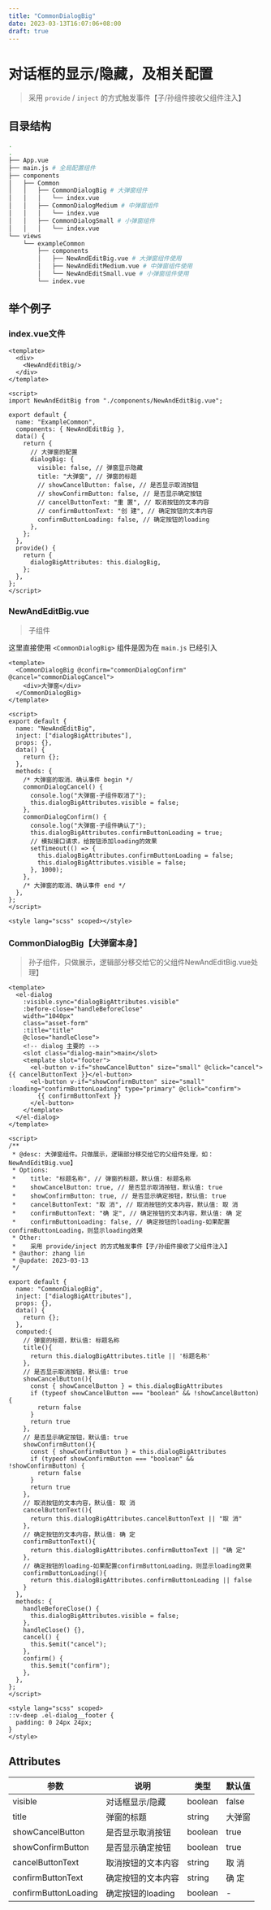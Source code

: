 ```yaml
---
title: "CommonDialogBig"
date: 2023-03-13T16:07:06+08:00
draft: true
---
```


# 对话框的显示/隐藏，及相关配置

>采用 `provide` / `inject` 的方式触发事件【子/孙组件接收父组件注入】

## 目录结构
```bash
.
.
├── App.vue
├── main.js # 全局配置组件
├── components
│   ├── Common
│   │   ├── CommonDialogBig # 大弹窗组件
│   │   │   └── index.vue
│   │   ├── CommonDialogMedium # 中弹窗组件
│   │   │   └── index.vue
│   │   ├── CommonDialogSmall # 小弹窗组件
│   │   │   └── index.vue
└── views
    └── exampleCommon
        ├── components
        │   ├── NewAndEditBig.vue # 大弹窗组件使用
        │   ├── NewAndEditMedium.vue # 中弹窗组件使用
        │   └── NewAndEditSmall.vue # 小弹窗组件使用
        └── index.vue
```

## 举个例子
### index.vue文件
```vue
<template>  
  <div>  
    <NewAndEditBig/>  
  </div>  
</template>  
  
<script>  
import NewAndEditBig from "./components/NewAndEditBig.vue";

export default {  
  name: "ExampleCommon",  
  components: { NewAndEditBig },   
  data() {  
    return {  
      // 大弹窗的配置
      dialogBig: {
        visible: false, // 弹窗显示隐藏
        title: "大弹窗", // 弹窗的标题
        // showCancelButton: false, // 是否显示取消按钮
        // showConfirmButton: false, // 是否显示确定按钮
        // cancelButtonText: "重 置", // 取消按钮的文本内容
        // confirmButtonText: "创 建", // 确定按钮的文本内容
        confirmButtonLoading: false, // 确定按钮的loading
      },  
    };  
  },
  provide() {
    return {
      dialogBigAttributes: this.dialogBig,
    };
  },  
};  
</script>
```

### NewAndEditBig.vue

>子组件

这里直接使用 `<CommonDialogBig>` 组件是因为在 `main.js` 已经引入

```vue
<template>
  <CommonDialogBig @confirm="commonDialogConfirm" @cancel="commonDialogCancel">
    <div>大弹窗</div>
  </CommonDialogBig>
</template>

<script>
export default {
  name: "NewAndEditBig",
  inject: ["dialogBigAttributes"],
  props: {},
  data() {
    return {};
  },
  methods: {
    /* 大弹窗的取消、确认事件 begin */
    commonDialogCancel() {
      console.log("大弹窗-子组件取消了");
      this.dialogBigAttributes.visible = false;
    },
    commonDialogConfirm() {
      console.log("大弹窗-子组件确认了");
      this.dialogBigAttributes.confirmButtonLoading = true;
      // 模拟接口请求，给按钮添加loading的效果
      setTimeout(() => {
        this.dialogBigAttributes.confirmButtonLoading = false;
        this.dialogBigAttributes.visible = false;
      }, 1000);
    },
    /* 大弹窗的取消、确认事件 end */
  },
};
</script>

<style lang="scss" scoped></style>
```

### CommonDialogBig【大弹窗本身】

>孙子组件，只做展示，逻辑部分移交给它的父组件NewAndEditBig.vue处理】

```vue
<template>
  <el-dialog
    :visible.sync="dialogBigAttributes.visible"
    :before-close="handleBeforeClose"
    width="1040px"
    class="asset-form"
    :title="title"
    @close="handleClose">
    <!-- dialog 主要的 -->
    <slot class="dialog-main">main</slot>
    <template slot="footer">
      <el-button v-if="showCancelButton" size="small" @click="cancel">{{ cancelButtonText }}</el-button>
      <el-button v-if="showConfirmButton" size="small" :loading="confirmButtonLoading" type="primary" @click="confirm">
        {{ confirmButtonText }}
      </el-button>
    </template>
  </el-dialog>
</template>

<script>
/**
 * @desc: 大弹窗组件。只做展示，逻辑部分移交给它的父组件处理，如：NewAndEditBig.vue】
 * Options:
 *    title: "标题名称", // 弹窗的标题，默认值: 标题名称
 *    showCancelButton: true, // 是否显示取消按钮，默认值: true
 *    showConfirmButton: true, // 是否显示确定按钮，默认值: true
 *    cancelButtonText: "取 消", // 取消按钮的文本内容，默认值: 取 消
 *    confirmButtonText: "确 定", // 确定按钮的文本内容，默认值: 确 定
 *    confirmButtonLoading: false, // 确定按钮的loading-如果配置confirmButtonLoading，则显示loading效果
 * Other:
 *    采用 provide/inject 的方式触发事件【子/孙组件接收了父组件注入】
 * @author: zhang lin
 * @update: 2023-03-13
 */

export default {
  name: "CommonDialogBig",
  inject: ["dialogBigAttributes"],
  props: {},
  data() {
    return {};
  },
  computed:{
    // 弹窗的标题，默认值: 标题名称
    title(){
      return this.dialogBigAttributes.title || '标题名称'
    },
    // 是否显示取消按钮，默认值: true
    showCancelButton(){
      const { showCancelButton } = this.dialogBigAttributes
      if (typeof showCancelButton === "boolean" && !showCancelButton) {
        return false
      }
      return true
    },
    // 是否显示确定按钮，默认值: true
    showConfirmButton(){
      const { showConfirmButton } = this.dialogBigAttributes
      if (typeof showConfirmButton === "boolean" && !showConfirmButton) {
        return false
      }
      return true
    },
    // 取消按钮的文本内容，默认值: 取 消
    cancelButtonText(){
      return this.dialogBigAttributes.cancelButtonText || "取 消"
    },
    // 确定按钮的文本内容，默认值: 确 定
    confirmButtonText(){
      return this.dialogBigAttributes.confirmButtonText || "确 定"
    },
    // 确定按钮的loading-如果配置confirmButtonLoading，则显示loading效果
    confirmButtonLoading(){
      return this.dialogBigAttributes.confirmButtonLoading || false
    }
  },
  methods: {
    handleBeforeClose() {
      this.dialogBigAttributes.visible = false;
    },
    handleClose() {},
    cancel() {
      this.$emit("cancel");
    },
    confirm() {
      this.$emit("confirm");
    },
  },
};
</script>

<style lang="scss" scoped>
::v-deep .el-dialog__footer {
  padding: 0 24px 24px;
}
</style>
```

## Attributes
| 参数                 | 说明               | 类型    | 默认值 |
| -------------------- | ------------------ | ------- | ------ |
| visible              | 对话框显示/隐藏    | boolean | false  |
| title                | 弹窗的标题         | string  | 大弹窗 |
| showCancelButton     | 是否显示取消按钮   | boolean | true   |
| showConfirmButton    | 是否显示确定按钮   | boolean | true   |
| cancelButtonText     | 取消按钮的文本内容 | string  | 取 消  |
| confirmButtonText    | 确定按钮的文本内容 | string  | 确 定  |
| confirmButtonLoading | 确定按钮的loading  | boolean | -      |